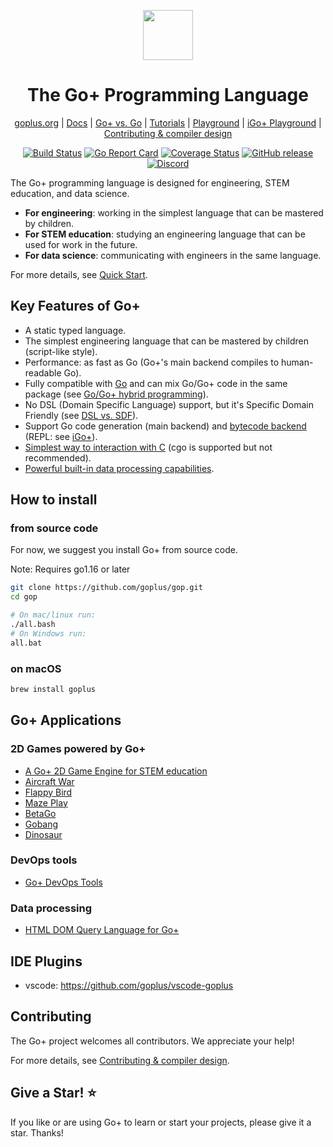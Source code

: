 <div align="center">
<p></p>
<p>
    <img width="80" src="https://goplus.org/favicon.svg">
</p>
<h1>The Go+ Programming Language</h1>

[goplus.org](https://goplus.org) | [Docs](doc/docs.md) | [Go+ vs. Go](doc/goplus-vs-go.md) | [Tutorials](https://tutorial.goplus.org/) | [Playground](https://play.goplus.org) | [iGo+ Playground](https://repl.goplus.org/) | [Contributing & compiler design](doc/contributing.md)

</div>

<div align="center">
<!--
[![VSCode](https://img.shields.io/badge/vscode-Go+-teal.svg)](https://github.com/gopcode/vscode-goplus)
[![Discord](https://img.shields.io/discord/983646982100897802?label=Discord&logo=discord&logoColor=white)](https://discord.gg/mYjWCJDcAr)
[![Interpreter](https://img.shields.io/badge/interpreter-iGo+-seagreen.svg)](https://github.com/goplus/igop)
-->

[![Build Status](https://github.com/goplus/gox/actions/workflows/go.yml/badge.svg)](https://github.com/goplus/gox/actions/workflows/go.yml)
[![Go Report Card](https://goreportcard.com/badge/github.com/goplus/gop)](https://goreportcard.com/report/github.com/goplus/gop)
[![Coverage Status](https://codecov.io/gh/goplus/gop/branch/main/graph/badge.svg)](https://codecov.io/gh/goplus/gop)
[![GitHub release](https://img.shields.io/github/v/tag/goplus/gop.svg?label=release)](https://github.com/goplus/gop/releases)
[![Discord](https://img.shields.io/badge/Discord-online-success.svg?logo=discord&logoColor=white)](https://discord.gg/mYjWCJDcAr)

</div>

The Go+ programming language is designed for engineering, STEM education, and data science.

* **For engineering**: working in the simplest language that can be mastered by children.
* **For STEM education**: studying an engineering language that can be used for work in the future.
* **For data science**: communicating with engineers in the same language.

For more details, see [Quick Start](doc/docs.md).


## Key Features of Go+

* A static typed language.
* The simplest engineering language that can be mastered by children (script-like style).
* Performance: as fast as Go (Go+'s main backend compiles to human-readable Go).
* Fully compatible with [Go](https://github.com/golang/go) and can mix Go/Go+ code in the same package (see [Go/Go+ hybrid programming](doc/docs.md#gogo-hybrid-programming)).
* No DSL (Domain Specific Language) support, but it's Specific Domain Friendly (see [DSL vs. SDF](doc/dsl-vs-sdf.md)).
* Support Go code generation (main backend) and [bytecode backend](https://github.com/goplus/igop) (REPL: see [iGo+](https://repl.goplus.org/)).
* [Simplest way to interaction with C](doc/docs.md#calling-c-from-go) (cgo is supported but not recommended).
* [Powerful built-in data processing capabilities](doc/docs.md#data-processing).


## How to install

### from source code

For now, we suggest you install Go+ from source code.

Note: Requires go1.16 or later

```bash
git clone https://github.com/goplus/gop.git
cd gop

# On mac/linux run:
./all.bash
# On Windows run:
all.bat
```

### on macOS

```sh
brew install goplus
```


## Go+ Applications

### 2D Games powered by Go+

* [A Go+ 2D Game Engine for STEM education](https://github.com/goplus/spx)
* [Aircraft War](https://github.com/goplus/AircraftWar)
* [Flappy Bird](https://github.com/goplus/FlappyCalf)
* [Maze Play](https://github.com/goplus/MazePlay)
* [BetaGo](https://github.com/xushiwei/BetaGo)
* [Gobang](https://github.com/xushiwei/Gobang)
* [Dinosaur](https://github.com/xushiwei/Dinosaur)

### DevOps tools

* [Go+ DevOps Tools](https://github.com/goplus/gop/blob/main/doc/dsl-vs-sdf.md#demo-go-devops-tools)

### Data processing

* [HTML DOM Query Language for Go+](https://github.com/goplus/hdq)


## IDE Plugins

* vscode: https://github.com/goplus/vscode-goplus


## Contributing

The Go+ project welcomes all contributors. We appreciate your help!

For more details, see [Contributing & compiler design](doc/contributing.md).


## Give a Star! ⭐

If you like or are using Go+ to learn or start your projects, please give it a star. Thanks!
